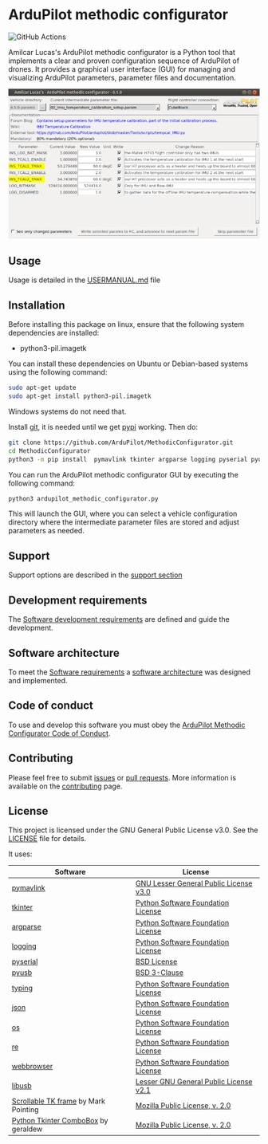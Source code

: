 # ArduPilot methodic configurator

![GitHub Actions](https://github.com/ardupilot/MethodicConfigurator/actions/workflows/windows_build.yml/badge.svg)

Amilcar Lucas's ArduPilot methodic configurator is a Python tool that implements a clear and proven configuration sequence of ArduPilot of drones.
It provides a graphical user interface (GUI) for managing and visualizing ArduPilot parameters, parameter files and documentation.

![Application Screenshot](App_screenshot1.png)

## Usage

Usage is detailed in the [USERMANUAL.md](USERMANUAL.md) file

## Installation

Before installing this package on linux, ensure that the following system dependencies are installed:

- python3-pil.imagetk

You can install these dependencies on Ubuntu or Debian-based systems using the following command:

```bash
sudo apt-get update
sudo apt-get install python3-pil.imagetk
```

Windows systems do not need that.

Install [git](https://git-scm.com/), it is needed until we get [pypi](https://pypi.org/) working. Then do:

```bash
git clone https://github.com/ArduPilot/MethodicConfigurator.git
cd MethodicConfigurator
python3 -m pip install  pymavlink tkinter argparse logging pyserial pyusb typing json os re webbrowser
```

You can run the ArduPilot methodic configurator GUI by executing the following command:

```bash
python3 ardupilot_methodic_configurator.py
```

This will launch the GUI, where you can select a vehicle configuration directory where the intermediate parameter files are stored and adjust parameters as needed.

## Support

Support options are described in the [support section](CONTRIBUTING.md#support)

## Development requirements

The [Software development requirements](REQUIREMENTS.md) are defined and guide the development.

## Software architecture

To meet the [Software requirements](REQUIREMENTS.md) a [software architecture](REQUIREMENTS.md#software-architecture) was designed and implemented.

## Code of conduct

To use and develop this software you must obey the [ArduPilot Methodic Configurator Code of Conduct](CODE_OF_CONDUCT.md).

## Contributing

Please feel free to submit [issues](https://github.com/ArduPilot/MethodicConfigurator/issues) or [pull requests](https://github.com/ArduPilot/MethodicConfigurator/pulls). More information is available on the [contributing](CONTRIBUTING.md) page.

## License

This project is licensed under the GNU General Public License v3.0. See the [LICENSE](LICENSE) file for details.

It uses:

| Software | License |
|----------|---------|
| [pymavlink](https://github.com/ArduPilot/pymavlink) | [GNU Lesser General Public License v3.0](https://github.com/ArduPilot/pymavlink/blob/master/COPYING) |
| [tkinter](https://docs.python.org/3/library/tkinter.html) | [Python Software Foundation License](https://docs.python.org/3/license.html) |
| [argparse](https://docs.python.org/3/library/argparse.html) | [Python Software Foundation License](https://docs.python.org/3/license.html) |
| [logging](https://docs.python.org/3/library/logging.html) | [Python Software Foundation License](https://docs.python.org/3/license.html) |
| [pyserial](https://pyserial.readthedocs.io/en/latest/pyserial.html) | [BSD License](https://github.com/pyserial/pyserial/blob/master/LICENSE.txt) |
| [pyusb](https://github.com/pyusb/pyusb) | [BSD 3-Clause](https://github.com/pyusb/pyusb/blob/master/LICENSE) |
| [typing](https://docs.python.org/3/library/typing.html) | [Python Software Foundation License](https://docs.python.org/3/license.html) |
| [json](https://docs.python.org/3/library/json.html) | [Python Software Foundation License](https://docs.python.org/3/license.html) |
| [os](https://docs.python.org/3/library/os.html) | [Python Software Foundation License](https://docs.python.org/3/license.html) |
| [re](https://docs.python.org/3/library/re.html) | [Python Software Foundation License](https://docs.python.org/3/license.html) |
| [webbrowser](https://docs.python.org/3/library/webbrowser.html) | [Python Software Foundation License](https://docs.python.org/3/license.html) |
| [libusb](https://github.com/libusb/libusb) | [Lesser GNU General Public License v2.1](https://github.com/libusb/libusb/blob/master/COPYING) |
| [Scrollable TK frame](https://gist.github.com/mp035/9f2027c3ef9172264532fcd6262f3b01) by Mark Pointing | [Mozilla Public License, v. 2.0](https://mozilla.org/MPL/2.0/) |
| [Python Tkinter ComboBox](https://dev.to/geraldew/python-tkinter-an-exercise-in-wrapping-the-combobox-ndb) by geraldew | [Mozilla Public License, v. 2.0](https://mozilla.org/MPL/2.0/) |
